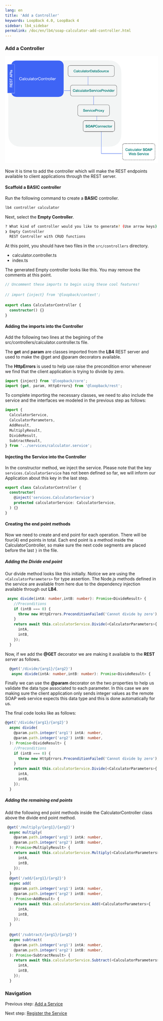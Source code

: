 ```yaml
---
lang: en
title: 'Add a Controller'
keywords: LoopBack 4.0, LoopBack 4
sidebar: lb4_sidebar
permalink: /doc/en/lb4/soap-calculator-add-controller.html
---
```


### Add a Controller

![soap-calculator-add-service](../../docs/img/loopback-example-soap-calculator_figure4.png)

Now it is time to add the controller which will make the REST endpoints
available to client applications through the REST server.

#### Scaffold a BASIC controller

Run the following command to create a **BASIC** controller.

```sh
lb4 controller calculator
```

Next, select the **Empty Controller**.

```sh
? What kind of controller would you like to generate? (Use arrow keys)
❯ Empty Controller
  REST Controller with CRUD functions
```

At this point, you should have two files in the `src/controllers` directory.

- calculator.controller.ts
- index.ts

The generated Empty controller looks like this. You may remove the comments at
this point.

```ts
// Uncomment these imports to begin using these cool features!

// import {inject} from '@loopback/context';

export class CalculatorController {
  constructor() {}
}
```

#### Adding the imports into the Controller

Add the following two lines at the begining of the
src/controllers/calculator.controller.ts file.

The **get** and **param** are classes imported from the **LB4** REST server and
used to make the @get and @param decorators available.

The **HttpErrors** is used to help use raise the precondition error whenever we
find that the client application is trying to divide by zero.

```ts
import {inject} from '@loopback/core';
import {get, param, HttpErrors} from '@loopback/rest';
```

To complete importing the necessary classes, we need to also include the service
and the interfaces we modeled in the previous step as follows:

```ts
import {
  CalculatorService,
  CalculatorParameters,
  AddResult,
  MultiplyResult,
  DivideResult,
  SubtractResult,
} from '../services/calculator.service';
```

#### Injecting the Service into the Controller

In the constructor method, we inject the service. Please note that the key
`services.CalculatorService` has not been defined so far, we will inform our
Application about this key in the last step.

```ts
export class CalculatorController {
  constructor(
    @inject('services.CalculatorService')
    protected calculatorService: CalculatorService,
  ) {}
}
```

#### Creating the end point methods

Now we need to create and end point for each operation. There will be four(4)
end points in total. Each end point is a method inside the CalculatorController,
so make sure the next code segments are placed before the last `}` in the file.

##### Adding the Divide end point

Our divide method looks like this initially. Notice we are using the
`<CalculatorParameters>` for type assertion. The Node.js methods defined in the
service are available from here due to the dependency injection available
through out **LB4**.

```ts
 async divide(intA: number,intB: number): Promise<DivideResult> {
    //Preconditions
    if (intB === 0) {
      throw new HttpErrors.PreconditionFailed('Cannot divide by zero');
    }
    return await this.calculatorService.Divide(<CalculatorParameters>{
      intA,
      intB,
    });
  }
```

Now, if we add the **@GET** decorator we are making it available to the **REST**
_server_ as follows.

```ts
  @get('/divide/{arg1}/{arg2}')
   async divide(intA: number,intB: number): Promise<DivideResult> {
```

Finally we can use the **@param** decorator on the two properties to help us
validate the data type associated to each parameter. In this case we are making
sure the client application only sends integer values as the remote SOAP web
service expects this data type and this is done automatically for us.

The final code looks like as follows:

```ts
@get('/divide/{arg1}/{arg2}')
  async divide(
    @param.path.integer('arg1') intA: number,
    @param.path.integer('arg2') intB: number,
  ): Promise<DivideResult> {
    //Preconditions
    if (intB === 0) {
      throw new HttpErrors.PreconditionFailed('Cannot divide by zero');
    }
    return await this.calculatorService.Divide(<CalculatorParameters>{
      intA,
      intB,
    });
  }
```

##### Adding the remaining end points

Add the following end point methods inside the CalculatorController class above
the divide end point method.

```ts
 @get('/multiply/{arg1}/{arg2}')
  async multiply(
    @param.path.integer('arg1') intA: number,
    @param.path.integer('arg2') intB: number,
  ): Promise<MultiplyResult> {
    return await this.calculatorService.Multiply(<CalculatorParameters>{
      intA,
      intB,
    });
  }
  @get('/add/{arg1}/{arg2}')
  async add(
    @param.path.integer('arg1') intA: number,
    @param.path.integer('arg2') intB: number,
  ): Promise<AddResult> {
    return await this.calculatorService.Add(<CalculatorParameters>{
      intA,
      intB,
    });
  }

  @get('/subtract/{arg1}/{arg2}')
  async subtract(
    @param.path.integer('arg1') intA: number,
    @param.path.integer('arg2') intB: number,
  ): Promise<SubtractResult> {
    return await this.calculatorService.Subtract(<CalculatorParameters>{
      intA,
      intB,
    });
  }
```

### Navigation

Previous step: [Add a Service](soap-calculator-tutorial-add-service.md)

Next step: [Register the Service](soap-calculator-tutorial-register-service.md)
